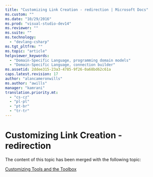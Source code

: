 ```yaml
---
title: "Customizing Link Creation - redirection | Microsoft Docs"
ms.custom: ""
ms.date: "10/29/2016"
ms.prod: "visual-studio-dev14"
ms.reviewer: ""
ms.suite: ""
ms.technology: 
  - "devlang-csharp"
ms.tgt_pltfrm: ""
ms.topic: "article"
helpviewer_keywords: 
  - "Domain-Specific Language, programming domain models"
  - "Domain-Specific Language, connection builder"
ms.assetid: 2ddee315-23a3-4785-9f26-0a68bd62c61a
caps.latest.revision: 17
author: "alancameronwills"
ms.author: "awills"
manager: "kamrani"
translation.priority.mt: 
  - "cs-cz"
  - "pl-pl"
  - "pt-br"
  - "tr-tr"
---
```

# Customizing Link Creation - redirection
The content of this topic has been merged with the following topic:  
  
 [Customizing Tools and the Toolbox](../modeling/customizing-tools-and-the-toolbox.md)